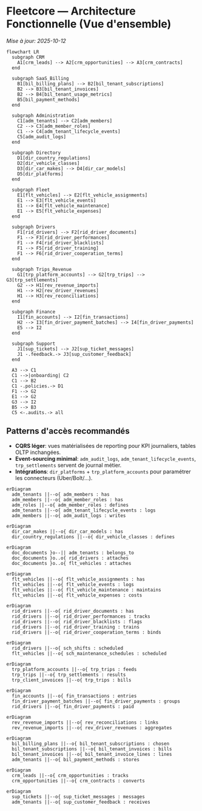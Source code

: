 # Fleetcore — Architecture Fonctionnelle (Vue d'ensemble)

_Mise à jour: 2025-10-12_

```mermaid
flowchart LR
  subgraph CRM
    A1[crm_leads] --> A2[crm_opportunities] --> A3[crm_contracts]
  end

  subgraph SaaS_Billing
    B1[bil_billing_plans] --> B2[bil_tenant_subscriptions]
    B2 --> B3[bil_tenant_invoices]
    B2 --> B4[bil_tenant_usage_metrics]
    B5[bil_payment_methods]
  end

  subgraph Administration
    C1[adm_tenants] --> C2[adm_members]
    C2 --> C3[adm_member_roles]
    C1 --> C4[adm_tenant_lifecycle_events]
    C5[adm_audit_logs]
  end

  subgraph Directory
    D1[dir_country_regulations]
    D2[dir_vehicle_classes]
    D3[dir_car_makes] --> D4[dir_car_models]
    D5[dir_platforms]
  end

  subgraph Fleet
    E1[flt_vehicles] --> E2[flt_vehicle_assignments]
    E1 --> E3[flt_vehicle_events]
    E1 --> E4[flt_vehicle_maintenance]
    E1 --> E5[flt_vehicle_expenses]
  end

  subgraph Drivers
    F1[rid_drivers] --> F2[rid_driver_documents]
    F1 --> F3[rid_driver_performances]
    F1 --> F4[rid_driver_blacklists]
    F1 --> F5[rid_driver_training]
    F1 --> F6[rid_driver_cooperation_terms]
  end

  subgraph Trips_Revenue
    G1[trp_platform_accounts] --> G2[trp_trips] --> G3[trp_settlements]
    G2 --> H1[rev_revenue_imports]
    H1 --> H2[rev_driver_revenues]
    H1 --> H3[rev_reconciliations]
  end

  subgraph Finance
    I1[fin_accounts] --> I2[fin_transactions]
    H2 --> I3[fin_driver_payment_batches] --> I4[fin_driver_payments]
    E5 --> I2
  end

  subgraph Support
    J1[sup_tickets] --> J2[sup_ticket_messages]
    J1 -.feedback.-> J3[sup_customer_feedback]
  end

  A3 --> C1
  C1 -->|onboarding| C2
  C1 --> B2
  C1 -.policies.-> D1
  F1 --> G2
  E1 --> G2
  G3 --> I2
  B5 --> B3
  C5 <-.audits.-> all
```

## Patterns d'accès recommandés

- **CQRS léger**: vues matérialisées de reporting pour KPI journaliers, tables OLTP inchangées.
- **Event-sourcing minimal**: `adm_audit_logs`, `adm_tenant_lifecycle_events`, `trp_settlements` servent de journal métier.
- **Intégrations**: `dir_platforms` + `trp_platform_accounts` pour paramétrer les connecteurs (Uber/Bolt/…).

```mermaid
erDiagram
  adm_tenants ||--o{ adm_members : has
  adm_members ||--o{ adm_member_roles : has
  adm_roles ||--o{ adm_member_roles : defines
  adm_tenants ||--o{ adm_tenant_lifecycle_events : logs
  adm_members ||--o{ adm_audit_logs : writes
```

```mermaid
erDiagram
  dir_car_makes ||--o{ dir_car_models : has
  dir_country_regulations ||--o{ dir_vehicle_classes : defines
```

```mermaid
erDiagram
  doc_documents }o--|| adm_tenants : belongs_to
  doc_documents }o..o{ rid_drivers : attaches
  doc_documents }o..o{ flt_vehicles : attaches
```

```mermaid
erDiagram
  flt_vehicles ||--o{ flt_vehicle_assignments : has
  flt_vehicles ||--o{ flt_vehicle_events : logs
  flt_vehicles ||--o{ flt_vehicle_maintenance : maintains
  flt_vehicles ||--o{ flt_vehicle_expenses : costs
```

```mermaid
erDiagram
  rid_drivers ||--o{ rid_driver_documents : has
  rid_drivers ||--o{ rid_driver_performances : tracks
  rid_drivers ||--o{ rid_driver_blacklists : flags
  rid_drivers ||--o{ rid_driver_training : trains
  rid_drivers ||--o{ rid_driver_cooperation_terms : binds
```

```mermaid
erDiagram
  rid_drivers ||--o{ sch_shifts : scheduled
  flt_vehicles ||--o{ sch_maintenance_schedules : scheduled
```

```mermaid
erDiagram
  trp_platform_accounts ||--o{ trp_trips : feeds
  trp_trips ||--o{ trp_settlements : results
  trp_client_invoices ||--o{ trp_trips : bills
```

```mermaid
erDiagram
  fin_accounts ||--o{ fin_transactions : entries
  fin_driver_payment_batches ||--o{ fin_driver_payments : groups
  rid_drivers ||--o{ fin_driver_payments : paid
```

```mermaid
erDiagram
  rev_revenue_imports ||--o{ rev_reconciliations : links
  rev_revenue_imports ||--o{ rev_driver_revenues : aggregates
```

```mermaid
erDiagram
  bil_billing_plans ||--o{ bil_tenant_subscriptions : chosen
  bil_tenant_subscriptions ||--o{ bil_tenant_invoices : bills
  bil_tenant_invoices ||--o{ bil_tenant_invoice_lines : lines
  adm_tenants ||--o{ bil_payment_methods : stores
```

```mermaid
erDiagram
  crm_leads ||--o{ crm_opportunities : tracks
  crm_opportunities ||--o{ crm_contracts : converts
```

```mermaid
erDiagram
  sup_tickets ||--o{ sup_ticket_messages : messages
  adm_tenants ||--o{ sup_customer_feedback : receives
```
